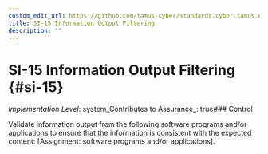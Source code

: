 ```yaml
---
custom_edit_url: https://github.com/tamus-cyber/standards.cyber.tamus.edu/tree/main/static/content/tamus.edu/TAMUS_profile.xml
title: SI-15 Information Output Filtering
description: ""
---
```


# SI-15 Information Output Filtering {#si-15}

_Implementation Level_: system_Contributes to Assurance_: true### Control

Validate information output from the following software programs and/or applications to ensure that the information is consistent with the expected content: [Assignment: software programs and/or applications].

